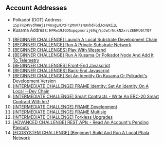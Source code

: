 ## Account Addresses

- Polkadot (DOT) Address: `15p7R24VVdhWWj1r4nxgLMJtFr2MnV7sNUvhdFGdJcH8Ki1L`
- Kusama Address: `HPRw19JGDSxpqpmsrij69qjYpJwtrNukN2xrcZEEKU6tTQ7`

1. [[BEGINNER CHALLENGE] Launch A Local Substrate Development Chain](https://github.com/nnnkit/hello_world/blob/master/local-substrate.md)
2. [[BEGINNER CHALLENGE] Run A Private Substrate Network](https://github.com/nnnkit/hello_world/blob/master/private.md)
3. [[BEGINNER CHALLENGES] Play With Westend](https://github.com/nnnkit/hello_world/blob/master/westend.md)
4. [[BEGINNER CHALLENGE] Run A Kusama Or Polkadot Node And Add It To Telemetry](https://github.com/nnnkit/hello_world/blob/master/telemetry.md)
5. [[BEGINNER CHALLENGES] Front-End Javascript](https://dot-frontend.netlify.app/)
6. [[BEGINNER CHALLENGES] Back-End Javascript](https://github.com/nnnkit/hello_world/tree/master/backend-js)
7. [[BEGINNER CHALLENGE] Set An Identity On Kusama Or Polkadot's Development Version](https://github.com/nnnkit/hello_world/blob/master/identity.md)
8. [[INTERMEDIATE CHALLENGE] FRAME Identity: Set An Identity On A Local --Dev Chain](https://github.com/nnnkit/hello_world/blob/master/identity.md)
9. [[INTERMEDIATE CHALLENGE] Smart Contracts - Write An ERC-20 Smart Contract With Ink!](https://github.com/nnnkit/hello_world/tree/master/smart-contract-with-ink)
10. [[INTERMEDIATE CHALLENGE] FRAME Development](https://github.com/nnnkit/hello_world/tree/master/frame-development)
11. [[INTERMEDIATE CHALLENGE] FRAME Multisig](https://github.com/nnnkit/hello_world/tree/master/frame-development)
12. [[INTERMEDIATE CHALLENGE] Forkless Upgrades](https://github.com/nnnkit/hello_world/tree/master/forkless-upgrades)
13. [[ADVANCED CHALLENGE] REST APIs - Read An Account's Pending Payouts](https://github.com/nnnkit/hello_world/tree/master/account-pending-payout)
14. [[ECOSYSTEM CHALLENGE] (Beginner) Build And Run A Local Phala Network](https://github.com/nnnkit/local-phala-network/blob/master/README.md)
